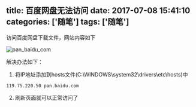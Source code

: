 title: 百度网盘无法访问
date: 2017-07-08 15:41:10
categories: ['随笔']
tags: ['随笔']
---
访问百度网盘下载文件，网站内容如下

![pan_baidu_com](http://7xkexv.dl1.z0.glb.clouddn.com/201707081544.png)

解决办法如下：

1. 将IP地址添加到hosts文件(C:\WINDOWS\system32\drivers\etc\hosts)中
```shell
119.75.220.50 pan.baidu.com
```

2. 刷新页面就可以正常访问了